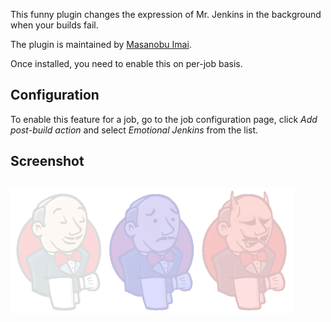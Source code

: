 This funny plugin changes the expression of Mr. Jenkins in the
background when your builds fail.

The plugin is maintained by [Masanobu
Imai](http://d.hatena.ne.jp/masanobuimai/).

Once installed, you need to enable this on per-job basis.

## Configuration

To enable this feature for a job, go to the job configuration page,
click *Add post-build action* and select *Emotional Jenkins* from the
list.

## Screenshot

## ![](docs/images/index.html.png)
